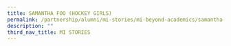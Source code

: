 ```yaml
---
title: SAMANTHA FOO (HOCKEY GIRLS)
permalink: /partnership/alumni/mi-stories/mi-beyond-academics/samantha-foo-hockey-girls/
description: ""
third_nav_title: MI STORIES
---
```

